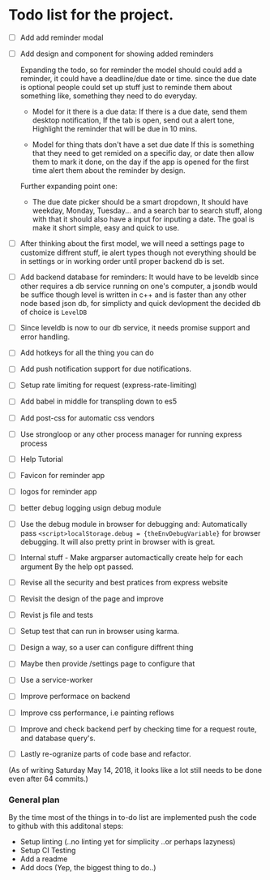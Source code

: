 # Todo list for the project.

- [ ] Add add reminder modal
- [ ] Add design and component for showing added reminders

  Expanding the todo, so for reminder the model should
  could add a reminder, it could have a deadline/due date or time.
  since the due date is optional people could set up stuff just to reminde
  them about something like, something they need to do everyday.

    - Model for it there is a due data:
      If there is a due date, send them desktop notification,
      If the tab is open, send out a alert tone,
      Highlight the reminder that will be due in 10 mins.

    - Model for thing thats don't have a set due date
      If this is something that they need to get remided on a specific
      day, or date then allow them to mark it done, on the day if the app
      is opened for the first time alert them about the reminder by design.

  Further expanding point one:
    - The due date picker should be a smart dropdown, It should have
    weekday, Monday, Tuesday... and a search bar to search stuff, along with that
    it should also have a input for inputing a date. The goal is make it short simple, easy and
    quick to use.

- [ ] After thinking about the first model, we will need a settings
      page to customize diffrent stuff, ie alert types though not everything
      should be in settings or in working order until proper backend db is set.
- [ ] Add backend database for reminders:
        It would have to be leveldb since other requires a db service running
        on one's computer, a jsondb would be suffice though level is written in c++ and
        is faster than any other node based json db, for simplicty and quick devlopment the
        decided db of choice is `LevelDB`
- [ ] Since leveldb is now to our db service, it needs promise support and error handling.
- [ ] Add hotkeys for all the thing you can do
- [ ] Add push notification support for due notifications.
- [ ] Setup rate limiting for request (express-rate-limiting)
- [ ] Add babel in middle for transpling down to es5
- [ ] Add post-css for automatic css vendors
- [ ] Use strongloop or any other process manager for running express process
- [ ] Help Tutorial
- [ ] Favicon for reminder app
- [ ] logos for reminder app
- [ ] better debug logging usign debug module
- [ ] Use the debug module in browser for debugging and:
        Automatically pass `<script>localStorage.debug = {theEnvDebugVariable}`
        for browser debugging. It will also pretty print in browser with is great.
- [ ] Internal stuff - Make argparser automactically create help for each argument
      By the help opt passed.
- [ ] Revise all the security and best pratices from express website
- [ ] Revisit the design of the page and improve
- [ ] Revist js file and tests
- [ ] Setup test that can run in browser using karma.
- [ ] Design a way, so a user can configure diffrent thing
- [ ] Maybe then provide /settings page to configure that
- [ ] Use a service-worker
- [ ] Improve performace on backend
- [ ] Improve css performance, i.e painting reflows
- [ ] Improve and check backend perf by checking time for a request route,
    and database query's.
- [ ] Lastly re-ogranize parts of code base and refactor.

(As of writing Saturday May 14, 2018, it looks like a lot still needs to be done
even after 64 commits.)

### General plan

By the time most of the things in to-do list are implemented
push the code to github with this additonal steps:
  - Setup linting (..no linting yet for simplicity ..or perhaps lazyness)
  - Setup CI Testing
  - Add a readme
  - Add docs (Yep, the biggest thing to do..)
